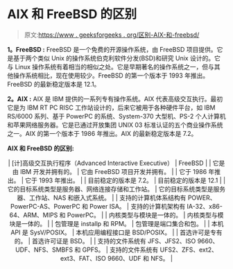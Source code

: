 # AIX 和 FreeBSD 的区别

> 原文:[https://www . geeksforgeeks . org/区别-AIX-和-freebsd/](https://www.geeksforgeeks.org/difference-between-aix-and-freebsd/)

**1。FreeBSD :**
FreeBSD 是一个免费的开源操作系统，由 FreeBSD 项目提供。它是基于两个类似 Unix 的操作系统伯克利软件分发(BSD)和研究 Unix 设计的。它与 Linux 操作系统有着相当的相似之处。它是早期著名的操作系统之一，但与其他操作系统相比，现在使用较少。FreeBSD 的第一个版本于 1993 年推出。FreeBSD 的最新稳定版本是 12.1。

**2。AIX :**
AIX 是 IBM 提供的一系列专有操作系统。AIX 代表高级交互执行。最初它是为 IBM RT PC RISC 工作站设计的，后来它被用于各种硬件平台，如 IBM RS/6000 系列、基于 PowerPC 的系统、System-370 大型机、PS-2 个人计算机和苹果网络服务器。它是已通过开放集团 UNIX 03 标准认证的五个商业操作系统之一。AIX 的第一个版本于 1986 年推出。AIX 的最新稳定版本是 7.2。

**AIX 和 FreeBSD 的区别:**

<center>

| [计]高级交互执行程序（Advanced Interactive Executive） | FreeBSD |
| 它是由 IBM 开发并拥有的。 | 它由 FreeBSD 项目开发并拥有。 |
| 它于 1986 年推出。 | 它于 1993 年推出。 |
| 目前稳定的版本是 7.2。 | 目前稳定的版本是 12.1 |
| 它的目标系统类型是服务器、网络连接存储和工作站。 | 它的目标系统类型是服务器、工作站、NAS 和嵌入式系统。 |
| 支持的计算机体系结构有 POWER、PowerPC-AS、PowerPC 和 Power ISA。 | 支持的计算机架构有 IA-32、x86-64、ARM、MIPS 和 PowerPC。 |
| 内核类型与模块是一体的。 | 内核类型与模块是一体的。 |
| 包管理是 installp 和 RPM。 | 包管理是端口集合和包。 |
| 本机 API 是 SysV/POSIX。 | 本机应用编程接口是 BSD/POSIX。 |
| 首选许可是专有的。 | 首选许可证是 BSD。 |
| 支持的文件系统有 JFS、JFS2、ISO 9660、UDF、NFS、SMBFS 和 GPFS。 | 支持的文件系统有 UFS2、ZFS、ext2、ext3、FAT、ISO 9660、UDF 和 NFS。 |

</center>